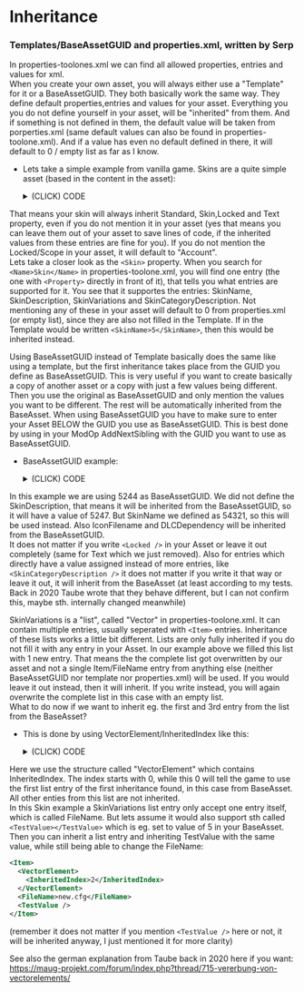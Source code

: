 # Inheritance 
### Templates/BaseAssetGUID and properties.xml, written by Serp

In properties-toolones.xml we can find all allowed properties, entries and values for xml.  
When you create your own asset, you will always either use a "Template" for it or a BaseAssetGUID. They both basically work the same way. They define default properties,entries and values for your asset.  Everything you you do not define yourself in your asset, will be "inherited" from them. And if something is not defined in them, the default value will be taken from porperties.xml (same default values can also be found in properties-toolone.xml). And if a value has even no default defined in there, it will default to 0 / empty list as far as I know.  
  
- Lets take a simple example from vanilla game. Skins are a quite simple asset (based in the content in the asset):
  <details>
  <summary>(CLICK) CODE</summary>  
  
  ```xml
  <Asset>
    <Template>Skin</Template>
    <Values>
      <Standard>
        <GUID>5244</GUID>
        <Name>CDLC09 Residence Tier02</Name>
        <IconFilename>data/ui/2kimages/main/3dicons/ornaments/cosmetic_dlc09/icon_tier02_oldtown.png</IconFilename>
      </Standard>
      <Skin>
        <SkinName>5246</SkinName>
        <SkinDescription>5247</SkinDescription>
        <SkinVariations>
          <Item>
            <FileName>data/cdlc09/graphics/buildings/residence/residence_tier02_estate01/residence_tier02_estate01.cfg</FileName>
          </Item>
          <Item>
            <FileName>data/cdlc09/graphics/buildings/residence/residence_tier02_estate02/residence_tier02_estate02.cfg</FileName>
          </Item>
          <Item>
            <FileName>data/cdlc09/graphics/buildings/residence/residence_tier02_estate03/residence_tier02_estate03.cfg</FileName>
          </Item>
          <Item>
            <FileName>data/cdlc09/graphics/buildings/residence/residence_tier02_estate04/residence_tier02_estate04.cfg</FileName>
          </Item>
        </SkinVariations>
        <SkinCategoryDescription>5753</SkinCategoryDescription>
      </Skin>
      <Locked>
        <DLCDependency>24965</DLCDependency>
      </Locked>
      <Text />
    </Values>
  </Asset>
  ```

  In template.xml you will find:  
  ```xml
  <Template>
    <Name>Skin</Name>
    <Properties>
      <Standard />
      <Skin />
      <Locked>
        <Scope>Account</Scope>
      </Locked>
      <Text />
    </Properties>
  </Template>
  ```
  </details>
That means your skin will always inherit Standard, Skin,Locked and Text property, even if you do not mention it in your asset (yes that means you can leave them out of your asset to save lines of code, if the inherited values from these entries are fine for you). If you do not mention the Locked/Scope in your asset, it will default to "Account".  
Lets take a closer look as the `<Skin>` property. When you search for `<Name>Skin</Name>` in properties-toolone.xml, you will find one entry (the one with `<Property>` directly in front of it), that tells you what entries are supported for it. You see that it supportes the entries: SkinName, SkinDescription, SkinVariations and SkinCategoryDescription. Not mentioning any of these in your asset will default to 0 from properties.xml (or empty list), since they are also not filled in the Template. If in the Template would be written `<SkinName>5</SkinName>`, then this would be inherited instead.

Using BaseAssetGUID instead of Template basically does the same like using a template, but the first inheritance takes place from the GUID you define as BaseAssetGUID. This is very useful if you want to create basically a copy of another asset or a copy with just a few values being different. Then you use the original as BaseAssetGUID and only mention the values you want to be different. The rest will be automatically inherited from the BaseAsset. When using BaseAssetGUID you have to make sure to enter your Asset BELOW the GUID you use as BaseAssetGUID. This is best done by using in your ModOp AddNextSibling with the GUID you want to use as BaseAssetGUID.
- BaseAssetGUID example:
  <details>
  <summary>(CLICK) CODE</summary>  
  
  ```xml
  <ModOp Type="addNextSibling" GUID="5244">
    <Asset>
      <BaseAssetGUID>5244</BaseAssetGUID>
      <Values>
        <Standard>
          <GUID>1111111111111</GUID>
          <Name>Copy of CDLC09 Residence Tier02</Name>
        </Standard>
        <Skin>
          <SkinName>54321</SkinName>
          <SkinVariations>
            <Item>
              <FileName>data/cdlc09/graphics/buildings/public/institution_01/institution_colony01_01.cfg</FileName>
            </Item>
          </SkinVariations>
          <SkinCategoryDescription />
        </Skin>
        <Locked />
      </Values>
    </Asset>
  </ModOp>
  ```
  </details>
In this example we are using 5244 as BaseAssetGUID. We did not define the SkinDescription, that means it will be inherited from the BaseAssetGUID, so it will have a value of 5247. But SkinName we defined as 54321, so this will be used instead. Also IconFilename and DLCDependency will be inherited from the BaseAssetGUID.  
It does not matter if you write `<Locked />` in your Asset or leave it out completely (same for Text which we just removed). Also for entries which directly have a value assigned instead of more entries, like `<SkinCategoryDescription />` it does not matter if you write it that way or leave it out, it will inherit from the BaseAsset (at least according to my tests. Back in 2020 Taube wrote that they behave different, but I can not confirm this, maybe sth. internally changed meanwhile)  
  
SkinVariations is a "list", called "Vector" in properties-toolone.xml. It can contain multiple entries, usually seperated with `<Item>` entries. Inheritance of these lists works a little bit different. Lists are only fully inherited if you do not fill it with any entry in your Asset. In our example above we filled this list with 1 new entry. That means the the complete list got overwritten by our asset and not a single Item/FileName entry from anything else (neither BaseAssetGUID nor template nor properties.xml) will be used. If you would leave it out instead, then it will inherit. If you write <SkinVariations /> instead, you will again overwrite the complete list in this case with an empty list.  
What to do now if we want to inherit eg. the first and 3rd entry from the list from the BaseAsset?   
- This is done by using VectorElement/InheritedIndex like this:
  <details>
  <summary>(CLICK) CODE</summary>  
  
  ```xml
  <ModOp Type="addNextSibling" GUID="5244">
    <Asset>
      <BaseAssetGUID>5244</BaseAssetGUID>
      <Values>
        <Standard>
          <GUID>1111111111111</GUID>
          <Name>Copy of CDLC09 Residence Tier02</Name>
        </Standard>
        <Skin>
          <SkinName>54321</SkinName>
          <SkinVariations>
            <Item>
              <VectorElement>							 
                <InheritedIndex>0</InheritedIndex>
              </VectorElement>
            </Item>
              <FileName>data/cdlc09/graphics/buildings/public/institution_01/institution_colony01_01.cfg</FileName>
            </Item>
            <Item>
              <VectorElement>							 
                <InheritedIndex>2</InheritedIndex>
              </VectorElement>
            </Item>
          </SkinVariations>
          <SkinCategoryDescription />
        </Skin>
        <Locked />
      </Values>
    </Asset>
  </ModOp>
  ```
  </details>
Here we use the structure called "VectorElement" which contains InheritedIndex. The index starts with 0, while this 0 will tell the game to use the first list entry of the first inheritance found, in this case from BaseAsset. All other enties from this list are not inherited.  
In this Skin example a SkinVariations list entry only accept one entry itself, which is called FileName. But lets assume it would also support sth called `<TestValue></TestValue>` which is eg. set to value of 5 in your BaseAsset. Then you can inherit a list entry and inheriting TestValue with the same value, while still being able to change the FileName:
  ```xml
  <Item>
    <VectorElement>							 
      <InheritedIndex>2</InheritedIndex>
    </VectorElement>
    <FileName>new.cfg</FileName>
    <TestValue />
  </Item>
  ```
(remember it does not matter if you mention `<TestValue />` here or not, it will be inherited anyway, I just mentioned it for more clarity)


See also the german explanation from Taube back in 2020 here if you want:
https://maug-projekt.com/forum/index.php?thread/715-vererbung-von-vectorelements/
